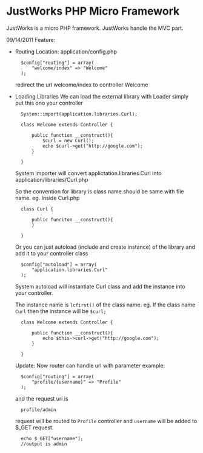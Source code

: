 JustWorks PHP Micro Framework
=============================

JustWorks is a micro PHP framework. JustWorks handle the MVC part.

09/14/2011
Feature:

- Routing
    Location: application/config.php
    
    
    
    
        $config["routing"] = array(
            "welcome/index" => "Welcome"
        );




    redirect the url welcome/index to controller Welcome

- Loading Libraries
    We can load the external library with Loader simply put this ono your controller




        System::import(application.libraries.Curl);

        class Welcome extends Controller {

            public function __construct(){
                $curl = new Curl();
                echo $curl->get("http://google.com");
            }
            
        }




    System importer will convert applictation.libraries.Curl into application/libraries/Curl.php
    
    So the convention for library is class name should be same with file name.
    eg. Inside Curl.php



    
        class Curl {

            public funciton __construct(){
            }

        }



     
    Or you can just autoload (include and create instance) of the library
    and add it to your controller class



    
        $config["autoload"] = array(
            "application.libraries.Curl"
        );



    
    System autoload will instantiate Curl class and add the instance into
    your controller.
    
    The instance name is `lcfirst()` of the class name.
    eg. If the class name `Curl` then the instance will be `$curl;`
    
    
    
    
        class Welcome extends Controller {

            public function __construct(){
                echo $this->curl->get("http://google.com");
            }
            
        }
    
    
    Update:
    Now router can handle url with parameter
    example:
    
        $config["routing"] = array(
            "profile/{username}" => "Profile" 
        );
        
    and the request uri is 
        
        profile/admin
        
    request will be routed to `Profile` controller and `username` will be added to $_GET request.
    
        echo $_GET["username"];
        //output is admin 
    
    
    
